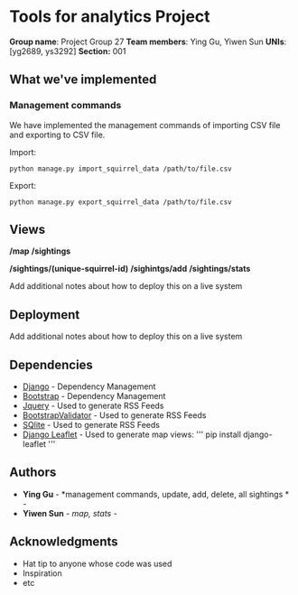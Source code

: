 


# Tools for analytics Project

**Group name**: Project Group 27
**Team members**: Ying Gu, Yiwen Sun
**UNIs**: [yg2689, ys3292]
**Section:** 001

## What we've implemented

### Management commands

We have implemented the management commands of importing CSV file and exporting to CSV file.

Import:
```
python manage.py import_squirrel_data /path/to/file.csv
```

Export:
```
python manage.py export_squirrel_data /path/to/file.csv
```
## Views

 **/map**
 **/sightings**
 
 **/sightings/(unique-squirrel-id)**
 **/sighintgs/add**
 **/sightings/stats**
 
Add additional notes about how to deploy this on a live system

## Deployment

Add additional notes about how to deploy this on a live system

## Dependencies

* [Django](https://maven.apache.org/) - Dependency Management
* [Bootstrap](https://maven.apache.org/) - Dependency Management
* [Jquery](https://rometools.github.io/rome/) - Used to generate RSS Feeds
* [BootstrapValidator](https://rometools.github.io/rome/) - Used to generate RSS Feeds
* [SQlite](https://rometools.github.io/rome/) - Used to generate RSS Feeds
* [Django Leaflet](https://rometools.github.io/rome/) - Used to generate map views:
'''
pip install django-leaflet
'''

## Authors

* **Ying Gu** - *management commands, update, add, delete, all sightings * - 
* **Yiwen Sun** - *map, stats* - 
## Acknowledgments

* Hat tip to anyone whose code was used
* Inspiration
* etc
